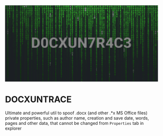 ![DOCXunTraceOpenGraph](/gui/img/docxuntraceog.png)

# DOCXUNTRACE
Ultimate and powerful util to spoof .docx (and other .*x MS Office files) private properties, such as author name,
creation and save date, words, pages and other data, that cannot be changed from `Properties` tab in explorer